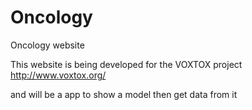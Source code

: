Oncology
========

Oncology website

This website is being developed for the VOXTOX project
http://www.voxtox.org/

and will be a app to show a model then get data from it
